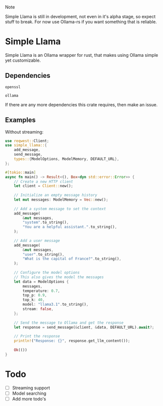 > [!NOTE]
> Simple Llama is still in development, not even in it's alpha stage, so expect stuff to break.
> For now use Ollama-rs if you want something that is reliable.
# Simple Llama
Simple Llama is an Ollama wrapper for rust, that makes using Ollama simple yet customizable.


## Dependencies
`openssl`

`ollama`

If there are any more dependencies this crate requires, then make an issue.

## Examples


Without streaming:
```rust
use reqwest::Client;
use simple_llama::{
    add_message,
    send_message,
    types::{ModelOptions, ModelMemory, DEFAULT_URL},
};

#[tokio::main]
async fn main() -> Result<(), Box<dyn std::error::Error>> {
    // Create a new HTTP client
    let client = Client::new();
    
    // Initialize an empty message history
    let mut messages: ModelMemory = Vec::new();
    
    // Add a system message to set the context
    add_message(
        &mut messages,
        "system".to_string(),
        "You are a helpful assistant.".to_string(),
    );
    
    // Add a user message
    add_message(
        &mut messages,
        "user".to_string(),
        "What is the capital of France?".to_string(),
    );
    
    // Configure the model options
    // This also gives the model the messages
    let data = ModelOptions {
        messages,
        temperature: 0.7,
        top_p: 0.9,
        top_k: 40,
        model: "llama3.1".to_string(),
        stream: false,
    };
    
    // Send the message to Ollama and get the response
    let response = send_message(&client, &data, DEFAULT_URL).await?;
    
    // Print the response
    println!("Response: {}", response.get_llm_content());
    
    Ok(())
}
```

# Todo
- [ ] Streaming support
- [ ] Model searching
- [ ] Add more todo's
